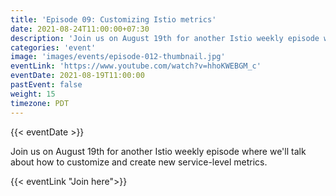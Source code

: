 ```yaml
---
title: 'Episode 09: Customizing Istio metrics'
date: 2021-08-24T11:00:00+07:30
description: 'Join us on August 19th for another Istio weekly episode where we will talk about how to customize and create new service-level metrics.'
categories: 'event'
image: 'images/events/episode-012-thumbnail.jpg'
eventLink: 'https://www.youtube.com/watch?v=hhoKWEBGM_c'
eventDate: 2021-08-19T11:00:00
pastEvent: false
weight: 15
timezone: PDT
---
```


{{< eventDate >}}

Join us on August 19th for another Istio weekly episode where we'll talk about how to customize and create new service-level metrics.

{{< eventLink "Join here">}}
